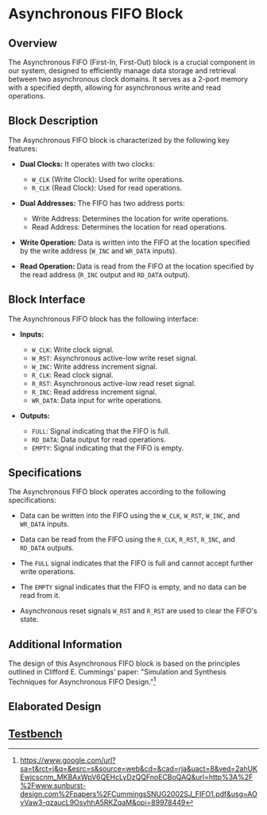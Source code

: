 # Asynchronous FIFO Block

## Overview
The Asynchronous FIFO (First-In, First-Out) block is a crucial component in our system, designed to efficiently manage data storage and retrieval between two asynchronous clock domains. It serves as a 2-port memory with a specified depth, allowing for asynchronous write and read operations.

## Block Description
The Asynchronous FIFO block is characterized by the following key features:

- **Dual Clocks:** It operates with two clocks:
  - `W_CLK` (Write Clock): Used for write operations.
  - `R_CLK` (Read Clock): Used for read operations.

- **Dual Addresses:** The FIFO has two address ports:
  - Write Address: Determines the location for write operations.
  - Read Address: Determines the location for read operations.

- **Write Operation:** Data is written into the FIFO at the location specified by the write address (`W_INC` and `WR_DATA` inputs).

- **Read Operation:** Data is read from the FIFO at the location specified by the read address (`R_INC` output and `RD_DATA` output).

## Block Interface
The Asynchronous FIFO block has the following interface:

- **Inputs:**
  - `W_CLK`: Write clock signal.
  - `W_RST`: Asynchronous active-low write reset signal.
  - `W_INC`: Write address increment signal.
  - `R_CLK`: Read clock signal.
  - `R_RST`: Asynchronous active-low read reset signal.
  - `R_INC`: Read address increment signal.
  - `WR_DATA`: Data input for write operations.

- **Outputs:**
  - `FULL`: Signal indicating that the FIFO is full.
  - `RD_DATA`: Data output for read operations.
  - `EMPTY`: Signal indicating that the FIFO is empty.

## Specifications
The Asynchronous FIFO block operates according to the following specifications:

- Data can be written into the FIFO using the `W_CLK`, `W_RST`, `W_INC`, and `WR_DATA` inputs.

- Data can be read from the FIFO using the `R_CLK`, `R_RST`, `R_INC`, and `RD_DATA` outputs.

- The `FULL` signal indicates that the FIFO is full and cannot accept further write operations.

- The `EMPTY` signal indicates that the FIFO is empty, and no data can be read from it.

- Asynchronous reset signals `W_RST` and `R_RST` are used to clear the FIFO's state.

## Additional Information
The design of this Asynchronous FIFO block is based on the principles outlined in Clifford E. Cummings' paper: "Simulation and Synthesis Techniques for Asynchronous FIFO Design."[^1]

## Elaborated Design

## [Testbench](./ASYNC_FIFO_tb.v)

[^1]: https://www.google.com/url?sa=t&rct=j&q=&esrc=s&source=web&cd=&cad=rja&uact=8&ved=2ahUKEwjcscnm_MKBAxWpV6QEHcLyDzQQFnoECBoQAQ&url=http%3A%2F%2Fwww.sunburst-design.com%2Fpapers%2FCummingsSNUG2002SJ_FIFO1.pdf&usg=AOvVaw3-qzaucL9OsvhhA5RKZqaM&opi=89978449
